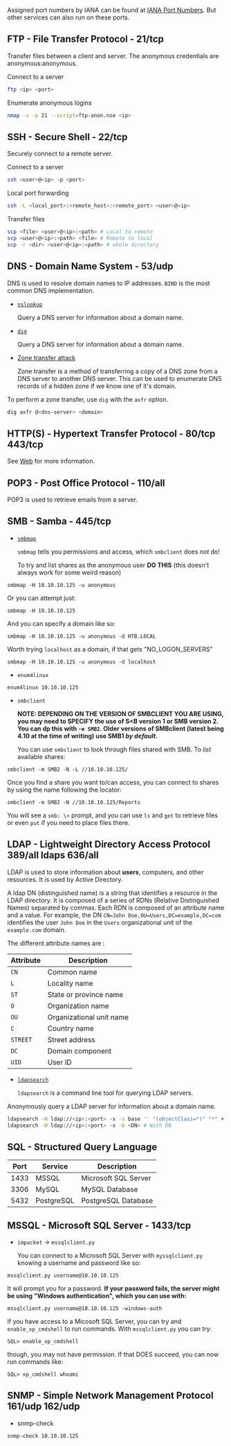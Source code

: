Assigned port numbers by IANA can be found at [IANA Port Numbers](https://www.iana.org/assignments/service-names-port-numbers/service-names-port-numbers.xhtml). But other services can also run on these ports.




FTP - File Transfer Protocol - 21/tcp
-------------------------------------

Transfer files between a client and server.
The anonymous credentials are anonymous:anonymous.

Connect to a server
```bash
ftp <ip> <port>  
```

Enumerate anonymous logins
```bash
nmap -v -p 21 --script=ftp-anon.nse <ip>
```


SSH - Secure Shell - 22/tcp
---------------------------

Securely connect to a remote server.

Connect to a server
```bash
ssh <user>@<ip> -p <port>
```

Local port forwarding
```bash
ssh -L <local_port>:<remote_host>:<remote_port> <user>@<ip> 
```

Transfer files
```bash
scp <file> <user>@<ip>:<path> # Local to remote
scp <user>@<ip>:<path> <file> # Remote to local
scp -r <dir> <user>@<ip>:<path> # whole directory
```

DNS - Domain Name System - 53/udp
---------------------------------

DNS is used to resolve domain names to IP addresses. `BIND` is the most common DNS implementation.

* [`nslookup`](https://en.wikipedia.org/wiki/Nslookup)

	Query a DNS server for information about a domain name.

* [`dig`](https://en.wikipedia.org/wiki/Dig_(command))

	Query a DNS server for information about a domain name.

* [Zone transfer attack](https://en.wikipedia.org/wiki/DNS_zone_transfer)

	Zone transfer is a method of transferring a copy of a DNS zone from a DNS server to another DNS server. This can be used to enumerate DNS records of a hidden zone if we know one of it's domain.

To perform a zone transfer, use `dig` with the `axfr` option.
```bash
dig axfr @<dns-server> <domain>
```

HTTP(S) - Hypertext Transfer Protocol - 80/tcp 443/tcp
------------------------------------------------------

See [Web](../Web/README.md) for more information.


POP3 - Post Office Protocol - 110/all
-------------------------------------

POP3 is used to retrieve emails from a server.


SMB - Samba - 445/tcp
---------------------

* [`smbmap`](https://github.com/ShawnDEvans/smbmap)

	`smbmap` tells you permissions and access, which `smbclient` does _not_ do!

	To try and list shares as the anonymous user **DO THIS** (this doesn't always work for some weird reason)

```
smbmap -H 10.10.10.125 -u anonymous
```

Or you can attempt just:

```
smbmap -H 10.10.10.125
```

And you can specify a domain like so:

```
smbmap -H 10.10.10.125 -u anonymous -d HTB.LOCAL
```

Worth trying `localhost` as a domain, if that gets "NO_LOGON_SERVERS"

```
smbmap -H 10.10.10.125 -u anonymous -d localhost
```

* `enum4linux`


```
enum4linux 10.10.10.125
```

* `smbclient`

	**NOTE: DEPENDING ON THE VERSION OF SMBCLIENT YOU ARE USING, you may need to SPECIFY the use of S<B version 1 or SMB version 2. You can dp this with `-m SMB2`. Older versions of SMBclient (latest being 4.10 at the time of writing) use SMB1 _by default_.**

	You can use `smbclient` to look through files shared with SMB. To _list_ available shares:

```
smbclient -m SMB2 -N -L //10.10.10.125/
```

Once you find a share you want to/can access, you can connect to shares by using the name following the locator:

```
smbclient -m SMB2 -N //10.10.10.125/Reports
```

You will see a `smb: \>` prompt, and you can use `ls` and `get` to retrieve files or even `put` if you need to place files there.

LDAP - Lightweight Directory Access Protocol 389/all ldaps 636/all
-----------------------------------------------------------------

LDAP is used to store information about **users**, computers, and other resources. It is used by Active Directory.

A ldap DN (distinguished name) is a string that identifies a resource in the LDAP directory. It is composed of a series of RDNs (Relative Distinguished Names) separated by commas. Each RDN is composed of an attribute name and a value. For example, the DN `CN=John Doe,OU=Users,DC=example,DC=com` identifies the user `John Doe` in the `Users` organizational unit of the `example.com` domain.

The different attribute names are :

| Attribute | Description |
|-----------|-------------|
| `CN` | Common name |
| `L` | Locality name |
| `ST` | State or province name |
| `O` | Organization name |
| `OU` | Organizational unit name |
| `C` | Country name |
| `STREET` | Street address |
| `DC` | Domain component |
| `UID` | User ID |


* [`ldapsearch`](https://linux.die.net/man/1/ldapsearch)

	`ldapsearch` is a command line tool for querying LDAP servers.

Anonymously query a LDAP server for information about a domain name.
```bash
ldapsearch -H ldap://<ip>:<port> -x -s base '' "(objectClass=*)" "*" + # Without DN
ldapsearch -H ldap://<ip>:<port> -x -b <DN> # With DN
```


SQL - Structured Query Language
-------------------------------

| Port | Service | Description |
|------|---------|-------------|
| 1433 | MSSQL | Microsoft SQL Server |
| 3306 | MySQL | MySQL Database |
| 5432 | PostgreSQL | PostgreSQL Database |



MSSQL - Microsoft SQL Server - 1433/tcp
---------------------------------------

* `impacket` -> `mssqlclient.py`

	You can connect to a Microsoft SQL Server with `myssqlclient.py` knowing a username and password like so:

```
mssqlclient.py username@10.10.10.125
```

It will prompt you for a password. **If your password fails, the server might be using "Windows authentication", which you can use with:**

```
mssqlclient.py username@10.10.10.125 -windows-auth
```

If you have access to a Micosoft SQL Server, you can try and `enable_xp_cmdshell` to run commands. With `mssqlclient.py` you can try:

```
SQL> enable_xp_cmdshell
```

though, you may not have permission. If that DOES succeed, you can now run commands like:

```
SQL> xp_cmdshell whoami
```

SNMP - Simple Network Management Protocol 161/udp 162/udp
---------------------------------------------------------

* snmp-check

```
snmp-check 10.10.10.125
```





